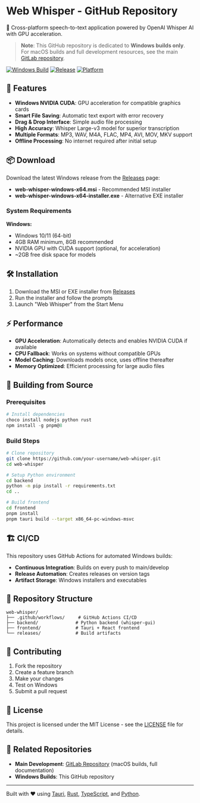 # Web Whisper - GitHub Repository

🎤 Cross-platform speech-to-text application powered by OpenAI Whisper AI with GPU acceleration.

> **Note**: This GitHub repository is dedicated to **Windows builds only**. For macOS builds and full development resources, see the main [GitLab repository](https://gitlab-cxj.cisco.com/ktsutsum/web-whisper).

[![Windows Build](https://github.com/ktsutsum/web-whisper/workflows/Windows%20Build/badge.svg)](https://github.com/ktsutsum/web-whisper/actions)
[![Release](https://img.shields.io/github/v/release/ktsutsum/web-whisper)](https://github.com/ktsutsum/web-whisper/releases)
[![Platform](https://img.shields.io/badge/platform-Windows%2064--bit-blue)](https://github.com/ktsutsum/web-whisper/releases)

## 🚀 Features

- **Windows NVIDIA CUDA**: GPU acceleration for compatible graphics cards
- **Smart File Saving**: Automatic text export with error recovery  
- **Drag & Drop Interface**: Simple audio file processing
- **High Accuracy**: Whisper Large-v3 model for superior transcription
- **Multiple Formats**: MP3, WAV, M4A, FLAC, MP4, AVI, MOV, MKV support
- **Offline Processing**: No internet required after initial setup

## 📦 Download

Download the latest Windows release from the [Releases](../../releases) page:

- **web-whisper-windows-x64.msi** - Recommended MSI installer
- **web-whisper-windows-x64-installer.exe** - Alternative EXE installer

### System Requirements

**Windows:**
- Windows 10/11 (64-bit)
- 4GB RAM minimum, 8GB recommended
- NVIDIA GPU with CUDA support (optional, for acceleration)
- ~2GB free disk space for models

## 🛠 Installation

1. Download the MSI or EXE installer from [Releases](../../releases)
2. Run the installer and follow the prompts
3. Launch "Web Whisper" from the Start Menu

## ⚡ Performance

- **GPU Acceleration**: Automatically detects and enables NVIDIA CUDA if available
- **CPU Fallback**: Works on systems without compatible GPUs
- **Model Caching**: Downloads models once, uses offline thereafter
- **Memory Optimized**: Efficient processing for large audio files

## 🔧 Building from Source

### Prerequisites

```powershell
# Install dependencies
choco install nodejs python rust
npm install -g pnpm@8
```

### Build Steps

```bash
# Clone repository
git clone https://github.com/your-username/web-whisper.git
cd web-whisper

# Setup Python environment
cd backend
python -m pip install -r requirements.txt
cd ..

# Build frontend
cd frontend
pnpm install
pnpm tauri build --target x86_64-pc-windows-msvc
```

## 🏗 CI/CD

This repository uses GitHub Actions for automated Windows builds:

- **Continuous Integration**: Builds on every push to main/develop
- **Release Automation**: Creates releases on version tags
- **Artifact Storage**: Windows installers and executables

## 📁 Repository Structure

```
web-whisper/
├── .github/workflows/     # GitHub Actions CI/CD
├── backend/              # Python backend (whisper-gui)
├── frontend/             # Tauri + React frontend
└── releases/             # Build artifacts
```

## 🤝 Contributing

1. Fork the repository
2. Create a feature branch
3. Make your changes
4. Test on Windows
5. Submit a pull request

## 📄 License

This project is licensed under the MIT License - see the [LICENSE](LICENSE) file for details.

## 🔗 Related Repositories

- **Main Development**: [GitLab Repository](https://gitlab-cxj.cisco.com/ktsutsum/web-whisper) (macOS builds, full documentation)
- **Windows Builds**: This GitHub repository

---

Built with ❤️ using [Tauri](https://tauri.app/), [Rust](https://rust-lang.org/), [TypeScript](https://www.typescriptlang.org/), and [Python](https://python.org/).